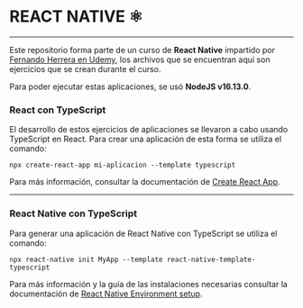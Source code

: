 # REACT NATIVE :atom_symbol:
------------------------------------
Este repositorio forma parte de un curso de **React Native** impartido por [Fernando Herrera en Udemy](https://www.udemy.com/course/react-native-fh/), los archivos que se encuentran aquí son ejercicios que se crean durante el curso.

Para poder ejecutar estas aplicaciones, se usó **NodeJS v16.13.0**.

### React con TypeScript
El desarrollo de estos ejercicios de aplicaciones se llevaron a cabo usando TypeScript en React. Para crear una aplicación de esta forma se utiliza el comando:

`npx create-react-app mi-aplicacion --template typescript`

Para más información, consultar la documentación de [Create React App](https://create-react-app.dev/docs/getting-started/).

---------------------------------

### React Native con TypeScript

Para generar una aplicación de React Native con TypeScript se utiliza el comando:

`npx react-native init MyApp --template react-native-template-typescript`

Para más información y la guía de las instalaciones necesarias consultar la documentación de [React Native Environment setup](https://reactnative.dev/docs/environment-setup).